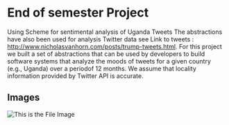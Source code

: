 # End of semester Project
Using Scheme for sentimental analysis of Uganda Tweets The abstractions have also been used for analysis Twitter data see 
Link to tweets :  http://www.nicholasvanhorn.com/posts/trump-tweets.html. For this project we built a set of abstractions that can be used by developers to build software systems that analyze the moods of tweets for a given country (e.g., Uganda) over a periodof 12 months. We assume that locality information provided by Twitter API is accurate.
## Images
![This is the File Image](./images/uganda.png)
